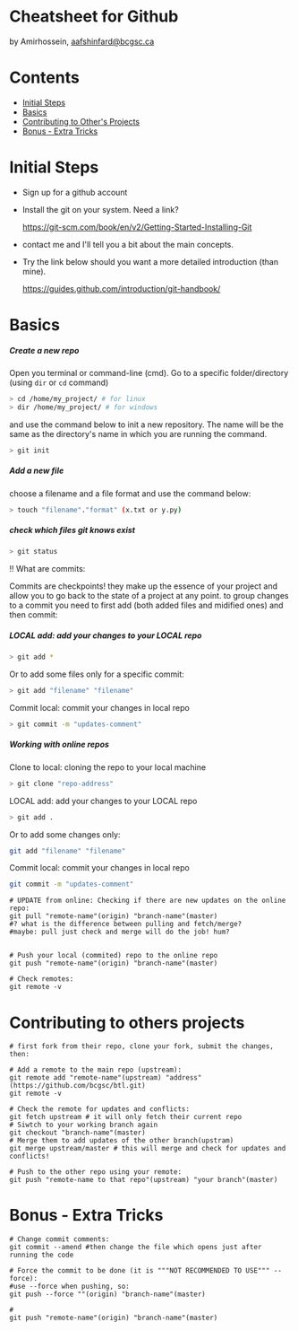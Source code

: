 Cheatsheet for Github
=====================
by Amirhossein, aafshinfard@bcgsc.ca

Contents
========

* [Initial Steps](#initial-steps)
* [Basics](#basics)
* [Contributing to Other's Projects](#contributing-to-others-projects)
* [Bonus - Extra Tricks](#bonus---extra-tricks)


Initial Steps
==============
* Sign up for a github account
* Install the git on your system. Need a link?

	https://git-scm.com/book/en/v2/Getting-Started-Installing-Git

* contact me and I'll tell you a bit about the main concepts.
	
* Try the link below should you want a more detailed introduction (than mine).

	https://guides.github.com/introduction/git-handbook/


Basics
======

##### Create a new repo
Open you terminal or command-line (cmd).
Go to a specific folder/directory (using `dir` or `cd` command)
```bash
> cd /home/my_project/ # for linux
> dir /home/my_project/ # for windows
```
and use the command below to init a new repository. The name will be the same as the directory's name in which you are running the command.
	
```bash
> git init
```


##### Add a new file
choose a filename and a file format and use the command below:
```bash
> touch "filename"."format" (x.txt or y.py)
```


##### check which files git knows exist
```bash	
> git status
```
!! What are commits:

Commits are checkpoints! they make up the essence of your project and
allow you to go back to the state of a project at any point.
to group changes to a commit you need to  first add (both added
files and midified ones) and then commit:
	
##### LOCAL add: add your changes to your LOCAL repo
```bash
> git add *
```
Or to add some files only for a specific commit:
```bash
> git add "filename" "filename"
```

Commit local: commit your changes in local repo
```bash
> git commit -m "updates-comment"
```


##### Working with online repos

Clone to local: cloning the repo to your local machine
```bash
> git clone "repo-address"
```
LOCAL add: add your changes to your LOCAL repo
```bash
> git add .
```
Or to add some changes only:
```bash	
git add "filename" "filename"
```
Commit local: commit your changes in local repo
```bash
git commit -m "updates-comment"
```

	# UPDATE from online: Checking if there are new updates on the online repo:
	git pull "remote-name"(origin) "branch-name"(master)
	#? what is the difference between pulling and fetch/merge?
	#maybe: pull just check and merge will do the job! hum? 
	
	
	# Push your local (commited) repo to the online repo
	git push "remote-name"(origin) "branch-name"(master)

	# Check remotes:
	git remote -v
	

Contributing to others projects
================================
	# first fork from their repo, clone your fork, submit the changes, then:

	# Add a remote to the main repo (upstream):
	git remote add "remote-name"(upstream) "address"(https://github.com/bcgsc/btl.git)
	git remote -v	
	
	# Check the remote for updates and conflicts:
	git fetch upstream # it will only fetch their current repo
	# Siwtch to your working branch again
	git checkout "branch-name"(master)
	# Merge them to add updates of the other branch(upstram)
	git merge upstream/master # this will merge and check for updates and conflicts!
	
	# Push to the other repo using your remote:
	git push "remote-name to that repo"(upstream) "your branch"(master)


Bonus - Extra Tricks
======================

	# Change commit comments:
	git commit --amend #then change the file which opens just after running the code

	# Force the commit to be done (it is """NOT RECOMMENDED TO USE""" --force):
	#use --force when pushing, so:
	git push --force ""(origin) "branch-name"(master)
	
	# 
	git push "remote-name"(origin) "branch-name"(master)
